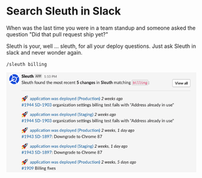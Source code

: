 # Search Sleuth in Slack

When was the last time you were in a team standup and someone asked the question "Did that pull request ship yet?"

Sleuth is your, well ... sleuth, for all your deploy questions. Just ask Sleuth in slack and never wonder again.

```text
/sleuth billing
```

![Quickly search for your deploys right from Slack](../.gitbook/assets/slack-or-deploys-or-sleuth-2021-02-04-13-11-16%20%281%29.png)

